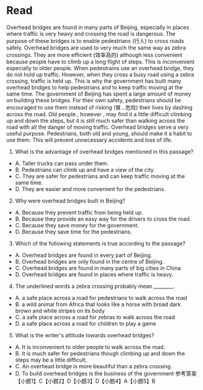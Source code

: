 # Read
Overhead bridges are found in many parts of Beijing, especially in places where traffic is very heavy and crossing the road is dangerous.
The purpose of these bridges is to enable pedestrians (行人) to cross roads safely. Overhead bridges are used to very much the same way as zebra crossings. They are more efficient (效率高的) although less convenient because people have to climb up a long flight of steps. This is inconvenient especially to older people. When pedestrains use an overhead bridge, they do not hold up traffic. However, when they cross a busy road using a zebra crossing, traffic is held up. This is why the government has built many overhead bridges to help pedestrians and to keep traffic moving at the same time.
The government of Beijing has spent a large amount of money on building these bridges. For their own safety, pedestrians should be encouraged to use them instead of risking (冒…危险) their lives by dashing across the road. Old people , however , may find it a little difficult climbing up and down the steps, but it is still much safer than walking across the road with all the danger of moving traffic.
Overhead bridges serve a very useful purpose. Pedestrians, both old and young, should make it a habit to use them. This will prevent unnecessary accidents and loss of life.
1. What is the advantage of overhead bridges mentioned in this passage?
 * A. Taller trucks can pass under them.
 * B. Pedestrians can climb up and have a view of the city.
 * C. They are safer for pedestrians and can keep traffic moving at the same time.
 * D. They are easier and more convenient for the pedestrians.
2. Why were overhead bridges built in Beijing?
 * A. Because they prevent traffic from being held up.
 * B. Because they provide an easy way for the drivers to cross the road.
 * C. Because they save money for the government.
 * D. Because they save time for the pedestrians.
3. Which of the following statements is true according to the passage?
 * A. Overhead bridges are found in every part of Beijing.
 * B. Overhead bridges are only found in the centre of Beijing.
 * C. Overhead bridges are found in many parts of big cities in China.
 * D. Overhead bridges are found in places where traffic is heavy.
4. The underlined words a zebra crossing probably mean ________.
 * A. a safe place across a road for pedestrians to walk across the road
 * B. a wild animal from Africa that looks like a horse with broad dark brown and white stripes on its body
 * C. a safe place across a road for zebras to walk across the road
 * D. a safe place across a road for children to play a game
5. What is the writer's attitude towards overhead bridges?
 * A. It is inconvenient to older people to walk across the road.
 * B. It is much safer for pedestrians though climbing up and down the steps may be a little difficult,
 * C. An overhead bridge is more beautiful than a zebra crossing.
 * D. To build overhead bridges is the business of the government
参考答案
【小题1】C【小题2】D【小题3】D【小题4】A【小题5】B
